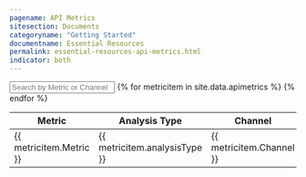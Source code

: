 ```yaml
---
pagename: API Metrics
sitesection: Documents
categoryname: "Getting Started"
documentname: Essential Resources
permalink: essential-resources-api-metrics.html
indicator: both
---
```


<div id="metrics">
<input id="metricsSearch" placeholder="Search by Metric or Channel" />
<table class="metricstable" id="apimetricstable">
  <thead>
    <th>Metric</th>
    <th>Analysis Type</th>
    <th>Channel</th>
    <th>Formula (Optional)</th>
    <th>Description</th>
    <th>API - Method</th>
    <th>Filtered By</th>
  </thead>
  <tbody class="list">
  {% for metricitem in site.data.apimetrics %}
    <tr>
      <td class="metric">{{ metricitem.Metric }}</td>
      <td class="analysis">{{ metricitem.analysisType }}</td>
      <td class="channel">{{ metricitem.Channel }}</td>
      <td class="formula">{{ metricitem.formulaOptional }}</td>
      <td class="description">{{ metricitem.Description }}</td>
      <td class="apiMethod">{{ metricitem.apiMethod }}</td>
      <td class="filtered">{{ metricitem.filteredBy }}</td>
    </tr>
  {% endfor %}
</tbody>
</table>
</div>
